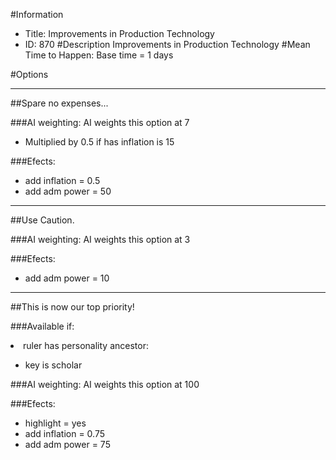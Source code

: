 #Information
 - Title: Improvements in Production Technology
 - ID: 870
#Description
Improvements in Production Technology
#Mean Time to Happen:
Base time = 1 days

#Options

___
##Spare no expenses...

###AI weighting:
AI weights this option at 7
 - Multiplied by 0.5 if has inflation is 15


###Efects:<ul><li>add inflation = 0.5</li><li>add adm power = 50</li></ul>

___
##Use Caution.

###AI weighting:
AI weights this option at 3


###Efects:<ul><li>add adm power = 10</li></ul>

___
##This is now our top priority!

###Available if:
<li>ruler has personality ancestor:</li><ul><li>key is scholar</li></ul>

###AI weighting:
AI weights this option at 100


###Efects:<ul><li>highlight = yes</li><li>add inflation = 0.75</li><li>add adm power = 75</li></ul>
